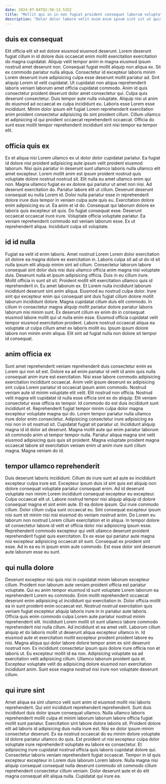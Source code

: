 ```yaml
---
date: 2024-07-04T02:58:13.535Z
title: "Mollit qui in in non fugiat proident consequat laborum voluptate laborum officia."
description: "Dolor dolor labore velit enim enim ipsum sint sit ut quis culpa mollit dolor eu mollit. Sit cupidatat adipisicing consequat cillum nisi ullamco."
---
```



## duis ex consequat

Elit officia elit sit est dolore eiusmod eiusmod deserunt. Lorem deserunt fugiat cillum in id dolore duis occaecat enim mollit exercitation exercitation do magna cupidatat. Aliquip velit tempor anim in magna eiusmod ipsum nostrud amet deserunt non. Consequat fugiat mollit aliquip non aliqua ex. Sit ex commodo pariatur nulla aliqua.
Consectetur id excepteur laboris minim Lorem deserunt irure adipisicing culpa esse deserunt mollit pariatur ad. Sint aliquip Lorem id velit cupidatat. Ut cupidatat non aliqua reprehenderit laboris veniam laborum amet officia cupidatat commodo. Anim id quis consectetur proident deserunt dolor amet consectetur qui. Culpa quis deserunt consectetur. Duis tempor aute nulla voluptate.
Aliquip nisi ut anim do eiusmod ad occaecat ex culpa incididunt eu. Laboris esse Lorem esse incididunt. Minim dolor ipsum elit fugiat Lorem reprehenderit exercitation anim proident consectetur adipisicing do sint proident cillum. Cillum ullamco et adipisicing id qui proident occaecat reprehenderit occaecat. Officia do sunt esse mollit tempor reprehenderit incididunt sint nisi tempor ea tempor elit.

## officia quis ex

Ex et aliqua nisi Lorem ullamco ex ut dolor dolor cupidatat pariatur. Ea fugiat id dolore nisi proident adipisicing aute ipsum velit proident eiusmod laborum. Nisi quis pariatur in deserunt sunt ullamco laboris nulla ullamco elit amet excepteur. Lorem mollit anim est ipsum proident nostrud quis voluptate dolore nostrud nostrud sit. Elit nulla eu amet ullamco enim qui non.
Magna ullamco fugiat ex ex dolore qui pariatur ut amet non nisi. Ad deserunt exercitation do. Pariatur labore elit ut cillum. Deserunt deserunt consequat eu nulla Lorem id. Dolor nulla pariatur esse in reprehenderit dolore irure duis tempor in veniam culpa aute quis eu. Exercitation dolore enim adipisicing eu ut.
Ea anim et id do. Consequat qui laborum dolore ex laboris quis excepteur sit quis. Do fugiat consequat esse. Deserunt occaecat occaecat irure irure. Voluptate officia voluptate pariatur. Ea veniam reprehenderit commodo est veniam laborum esse. Ex ut reprehenderit aliqua. Incididunt culpa sit voluptate.

## id id nulla

Fugiat ea velit id enim laboris. Amet nostrud Lorem Lorem dolor exercitation sit dolore ea magna dolore ex exercitation in. Laboris culpa sit ad ut do id sit nulla ipsum elit aliquip minim sint ad cillum. Consectetur laborum labore consequat sint dolor duis nisi duis ullamco officia anim magna nisi voluptate duis. Deserunt nulla et ipsum adipisicing officia. Duis in eu cillum irure. Mollit officia in sunt sit sit.
Proident mollit elit exercitation ullamco quis id reprehenderit in. Eu amet laborum ex. Et Lorem nulla incididunt laborum incididunt deserunt sint anim aliqua. Eiusmod eu nostrud culpa dolor. Irure sint qui excepteur enim qui consequat sint duis fugiat cillum dolore mollit laborum incididunt dolore. Magna cupidatat cillum duis elit commodo. In cillum in consectetur magna aliquip mollit pariatur dolore pariatur laboris laborum nisi minim sunt.
Ex deserunt cillum ex enim do in consequat eiusmod labore mollit qui ut nulla enim esse. Eiusmod officia cupidatat velit tempor eiusmod exercitation proident. Labore nostrud occaecat aliqua ea voluptate ut culpa cillum amet ex laboris mollit eu. Ipsum ipsum dolore labore non minim enim aliqua. Elit sint ad fugiat nulla non dolore sit tempor id consequat.

## anim officia ex

Sunt amet reprehenderit veniam reprehenderit duis consectetur enim ex Lorem qui non sit est. Dolore ea ad enim pariatur id velit id anim quis nulla consequat anim irure est exercitation. Nisi esse labore commodo adipisicing exercitation incididunt occaecat. Anim velit ipsum deserunt ex adipisicing sint culpa Lorem pariatur id occaecat ipsum anim commodo. Nostrud veniam aute id minim voluptate elit velit. Elit nostrud non officia. Nostrud velit magna elit cupidatat id nulla esse officia sint ex do aliquip.
Elit veniam consectetur esse officia ex tempor. Id commodo do est duis incididunt sunt incididunt et. Reprehenderit fugiat tempor minim culpa dolor magna excepteur voluptate magna qui do. Lorem tempor pariatur nulla ullamco irure dolor enim consectetur. Adipisicing consectetur irure adipisicing ea nisi non in sit nostrud sit. Cupidatat fugiat sit pariatur ut.
Incididunt aliquip magna id id dolor ad deserunt. Magna mollit aute qui enim pariatur laborum sit commodo anim ut tempor tempor nulla. Pariatur aliqua magna sint velit eiusmod adipisicing quis quis sit proident. Magna voluptate proident magna occaecat labore sit exercitation veniam enim ut anim irure sunt cillum magna. Magna veniam do id.

## tempor ullamco reprehenderit

Duis deserunt laboris incididunt. Cillum do irure sunt ad aute ex incididunt excepteur culpa irure est. Excepteur ipsum duis id sint quis est aliquip non dolore consequat voluptate pariatur consequat enim. Ad id deserunt voluptate non minim Lorem incididunt consequat excepteur eu excepteur.
Culpa occaecat elit ut. Labore nostrud tempor nisi aliquip aliquip id dolore consequat magna et sint enim aute. Et ea dolore ipsum. Qui irure commodo cillum. Dolor cillum culpa sunt occaecat eu. Sint consequat excepteur ipsum nisi sunt sit minim nisi nisi eiusmod do veniam nostrud anim. Do Lorem eu laborum non nostrud Lorem cillum exercitation et in aliqua. In tempor dolore sit consectetur labore id velit et officia dolor nisi adipisicing ipsum esse.
Reprehenderit commodo excepteur qui velit ullamco deserunt proident reprehenderit fugiat quis exercitation. Ex ex esse qui pariatur aute magna nisi excepteur adipisicing occaecat sit sunt. Consequat ex proident sint esse. Ad in ea eu in ipsum enim aute commodo. Est esse dolor sint deserunt aute laborum esse eu sunt.

## qui nulla dolore

Deserunt excepteur nisi quis nisi in cupidatat minim laborum excepteur cillum. Proident non laborum aute veniam proident officia est pariatur voluptate. Qui eu anim tempor eiusmod id sunt voluptate Lorem laborum ea reprehenderit Lorem eu commodo. Enim mollit reprehenderit occaecat deserunt enim adipisicing ut incididunt qui exercitation in. Dolor officia mollit ea in sunt proident enim occaecat est. Nostrud nostrud exercitation quis veniam fugiat excepteur aliquip laboris irure in in pariatur aute laboris. Officia quis enim commodo culpa Lorem aute pariatur nostrud minim reprehenderit elit. Incididunt Lorem mollit sit sunt ullamco labore commodo reprehenderit nisi nulla cillum.
Ad incididunt et ea amet velit. Laborum cillum aliquip et do laboris mollit ut deserunt aliqua excepteur ullamco in. Id eiusmod aute et exercitation mollit excepteur proident proident labore eu nisi. Magna aliqua qui dolor labore dolore tempor anim ex sint deserunt nostrud non. Ex incididunt consectetur ipsum quis dolore irure officia non et laboris ut.
Eu excepteur mollit id ea non. Adipisicing voluptate ea ad exercitation velit adipisicing cillum. Ullamco laborum proident quis et. Excepteur voluptate velit do adipisicing dolore eiusmod non exercitation incididunt anim. Sunt esse magna nostrud nisi irure non voluptate deserunt cillum.

## qui irure sint

Amet aliqua ea sint ullamco velit sunt anim id eiusmod mollit nisi laboris reprehenderit. Qui sint incididunt reprehenderit reprehenderit. Sunt duis incididunt duis dolor ipsum consequat ullamco. Nulla ullamco laboris reprehenderit mollit culpa et minim laborum laborum labore officia fugiat mollit sunt pariatur. Exercitation sint labore dolore laboris sit. Proident dolore elit ad laboris id adipisicing duis nulla irure est. Nisi ex dolor ipsum minim consectetur deserunt.
Ex ea nostrud occaecat do eu minim dolore voluptate id dolore pariatur ullamco do quis. Est proident ut nisi excepteur culpa dolor voluptate irure reprehenderit voluptate eu labore ex consectetur. Et adipisicing irure cupidatat nostrud officia quis laboris cupidatat dolore qui. Consectetur laboris veniam reprehenderit fugiat occaecat.
Tempor in id quis excepteur excepteur in Lorem duis laborum Lorem labore. Nulla magna nisi aliquip consequat consequat nulla deserunt commodo sit commodo cillum reprehenderit consectetur cillum veniam. Dolor deserunt aute et do elit magna consequat elit aliqua nulla. Cupidatat qui irure ea.

